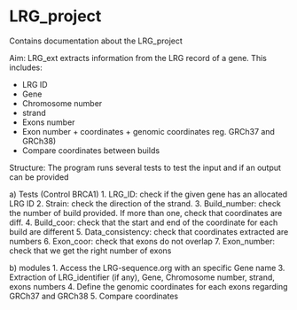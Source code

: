 # LRG_project
Contains documentation about the LRG_project

Aim: LRG_ext extracts information from the LRG record of a gene. This includes: 

- LRG ID
- Gene
- Chromosome number 
- strand
- Exons number 
- Exon number +  coordinates + genomic coordinates reg. GRCh37 and GRCh38)
- Compare coordinates between builds

Structure:
The program runs several tests to test the input and if an output can be provided

  a) Tests (Control BRCA1)
    1. LRG_ID: check if the given gene has an allocated LRG ID
    2. Strain: check the direction of the strand. 
    3. Build_number: check the number of build provided. If more than one, check that coordinates are diff. 
    4. Build_coor: check that the start and end of the coordinate for each build are different
    5. Data_consistency: check that coordinates extracted are numbers
    6. Exon_coor: check that exons do not overlap
    7. Exon_number: check that we get the right number of exons
  
  b) modules
    1. Access the LRG-sequence.org with an specific Gene name 
    3. Extraction of LRG_identifier (if any), Gene, Chromosome number, strand, exons numbers
    4. Define the genomic coordinates for each exons regarding GRCh37 and GRCh38
    5. Compare coordinates
  
  
